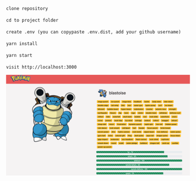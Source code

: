 ```
clone repository

cd to project folder

create .env (you can copypaste .env.dist, add your github username)

yarn install

yarn start

visit http://localhost:3000

```

![alt text](./screen.png)